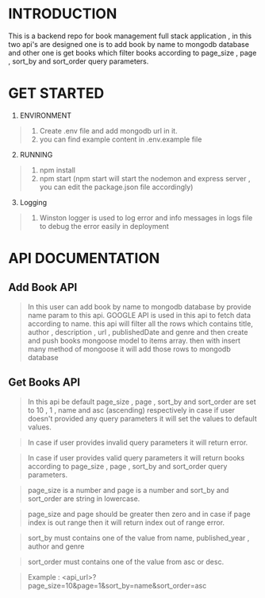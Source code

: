 # INTRODUCTION

This is a backend repo for book management full stack application , in this two api's are designed one is to add book by name to mongodb database and other one is get books which filter books according to page_size , page , sort_by and sort_order query parameters.

# GET STARTED

1. ENVIRONMENT
> 1. Create .env file and add mongodb url in it.
> 2. you can find example content in .env.example file

2. RUNNING
> 1. npm install
> 2. npm start (npm start will start the nodemon and express server , you can edit the package.json file accordingly)

3. Logging
> 1. Winston logger is used to log error and info messages in logs file to debug the error easily in deployment

# API DOCUMENTATION

## Add Book API
> In this user can add book by name to mongodb database by provide name param to this api.
> GOOGLE API is used in this api to fetch data according to name.
> this api will filter all the rows which contains title, author , description , url , publishedDate and genre and then create and push books mongoose model to items array. then with insert many method of mongoose it will add those rows to mongodb database 

## Get Books API
> In this api be default page_size , page , sort_by and sort_order are set to 10 , 1 , name and asc (ascending) respectively in case if user doesn't provided any query parameters it will set the values to default values.

> In case if user provides invalid query parameters it will return error.

> In case if user provides valid query parameters it will return books according to page_size , page , sort_by and sort_order query parameters.

> page_size is a number and page is a number and sort_by and sort_order are string in lowercase.

> page_size and page should be greater then zero and in case if page index is out range then it will return index out of range error.

> sort_by must contains one of the value from name, published_year , author and genre 

> sort_order must contains one of the value from asc or desc. 

> Example : <api_url>?page_size=10&page=1&sort_by=name&sort_order=asc